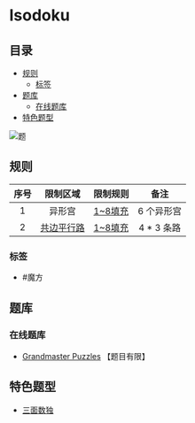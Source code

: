 # Isodoku
<!-- START doctoc generated TOC please keep comment here to allow auto update -->
<!-- DON'T EDIT THIS SECTION, INSTEAD RE-RUN doctoc TO UPDATE -->
## 目录

- [规则](#%E8%A7%84%E5%88%99)
  - [标签](#%E6%A0%87%E7%AD%BE)
- [题库](#%E9%A2%98%E5%BA%93)
  - [在线题库](#%E5%9C%A8%E7%BA%BF%E9%A2%98%E5%BA%93)
- [特色题型](#%E7%89%B9%E8%89%B2%E9%A2%98%E5%9E%8B)

<!-- END doctoc generated TOC please keep comment here to allow auto update -->

![题](https://www.gmpuzzles.com/images/blog/GM-Isodoku-Ex.png)

## 规则

| 序号  |  限制区域   | 限制规则    |    备注    |
|:---:|:-------:|:--------|:--------:|
|  1  |   异形宫   | [1~8填充] |  6 个异形宫  |
|  2  | [共边平行路] | [1~8填充] | 4 * 3 条路 |

### 标签

- #魔方

## 题库

### 在线题库

- [Grandmaster Puzzles] 【题目有限】

## 特色题型

- [三面数独](三面数独.md)

[1~8填充]: ../../rules.md#1to8填充

[共边平行路]: ../../rules.md#共边平行路

[Grandmaster Puzzles]: https://www.gmpuzzles.com/blog/category/sudoku/isodoku/
